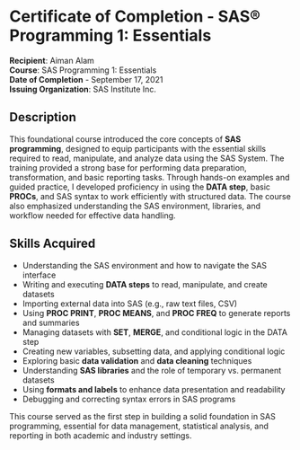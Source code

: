 # Certificate of Completion - SAS® Programming 1: Essentials

**Recipient**: Aiman Alam  
**Course**: SAS Programming 1: Essentials   
**Date of Completion** - September 17, 2021  
**Issuing Organization**: SAS Institute Inc.    

## Description

This foundational course introduced the core concepts of **SAS programming**, designed to equip participants with the essential skills required to read, manipulate, and analyze data using the SAS System. The training provided a strong base for performing data preparation, transformation, and basic reporting tasks.
Through hands-on examples and guided practice, I developed proficiency in using the **DATA step**, basic **PROCs**, and SAS syntax to work efficiently with structured data. The course also emphasized understanding the SAS environment, libraries, and workflow needed for effective data handling.

## Skills Acquired

- Understanding the SAS environment and how to navigate the SAS interface  
- Writing and executing **DATA steps** to read, manipulate, and create datasets  
- Importing external data into SAS (e.g., raw text files, CSV)  
- Using **PROC PRINT**, **PROC MEANS**, and **PROC FREQ** to generate reports and summaries  
- Managing datasets with **SET**, **MERGE**, and conditional logic in the DATA step  
- Creating new variables, subsetting data, and applying conditional logic  
- Exploring basic **data validation** and **data cleaning** techniques  
- Understanding **SAS libraries** and the role of temporary vs. permanent datasets  
- Using **formats and labels** to enhance data presentation and readability  
- Debugging and correcting syntax errors in SAS programs

This course served as the first step in building a solid foundation in SAS programming, essential for data management, statistical analysis, and reporting in both academic and industry settings.
